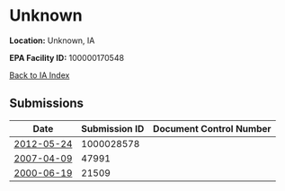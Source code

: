 # Unknown

**Location:** Unknown, IA

**EPA Facility ID:** 100000170548

[Back to IA Index](../../index.md)

## Submissions

| Date | Submission ID | Document Control Number |
|------|--------------|-------------------------|
| [2012-05-24](submissions/1000028578.md) | 1000028578 |  |
| [2007-04-09](submissions/47991.md) | 47991 |  |
| [2000-06-19](submissions/21509.md) | 21509 |  |
